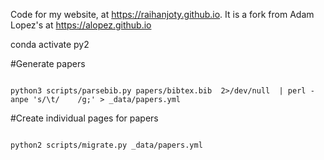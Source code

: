 Code for my website, at https://raihanjoty.github.io.
It is a fork from Adam Lopez's at https://alopez.github.io




conda activate py2


#Generate papers



```

python3 scripts/parsebib.py papers/bibtex.bib  2>/dev/null  | perl -anpe 's/\t/    /g;' > _data/papers.yml

```

#Create individual pages for papers

```

python2 scripts/migrate.py _data/papers.yml  

```